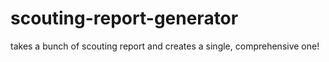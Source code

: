 # scouting-report-generator
takes a bunch of scouting report and creates a single, comprehensive one!
